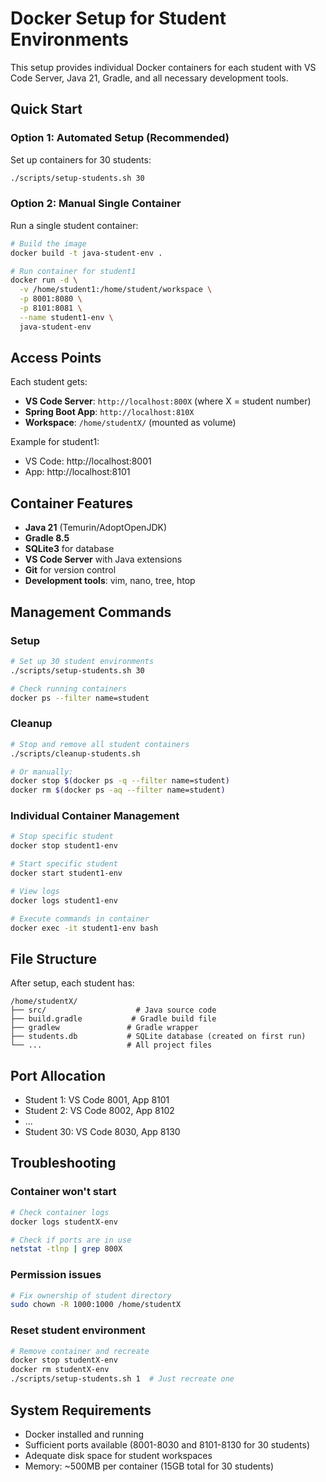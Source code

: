 # Docker Setup for Student Environments

This setup provides individual Docker containers for each student with VS Code Server, Java 21, Gradle, and all necessary development tools.

## Quick Start

### Option 1: Automated Setup (Recommended)

Set up containers for 30 students:
```bash
./scripts/setup-students.sh 30
```

### Option 2: Manual Single Container

Run a single student container:
```bash
# Build the image
docker build -t java-student-env .

# Run container for student1
docker run -d \
  -v /home/student1:/home/student/workspace \
  -p 8001:8080 \
  -p 8101:8081 \
  --name student1-env \
  java-student-env
```

## Access Points

Each student gets:
- **VS Code Server**: `http://localhost:800X` (where X = student number)
- **Spring Boot App**: `http://localhost:810X`
- **Workspace**: `/home/studentX/` (mounted as volume)

Example for student1:
- VS Code: http://localhost:8001
- App: http://localhost:8101

## Container Features

- **Java 21** (Temurin/AdoptOpenJDK)
- **Gradle 8.5** 
- **SQLite3** for database
- **VS Code Server** with Java extensions
- **Git** for version control
- **Development tools**: vim, nano, tree, htop

## Management Commands

### Setup
```bash
# Set up 30 student environments
./scripts/setup-students.sh 30

# Check running containers
docker ps --filter name=student
```

### Cleanup
```bash
# Stop and remove all student containers
./scripts/cleanup-students.sh

# Or manually:
docker stop $(docker ps -q --filter name=student)
docker rm $(docker ps -aq --filter name=student)
```

### Individual Container Management
```bash
# Stop specific student
docker stop student1-env

# Start specific student  
docker start student1-env

# View logs
docker logs student1-env

# Execute commands in container
docker exec -it student1-env bash
```

## File Structure

After setup, each student has:
```
/home/studentX/
├── src/                    # Java source code
├── build.gradle           # Gradle build file
├── gradlew               # Gradle wrapper
├── students.db           # SQLite database (created on first run)
└── ...                   # All project files
```

## Port Allocation

- Student 1: VS Code 8001, App 8101
- Student 2: VS Code 8002, App 8102
- ...
- Student 30: VS Code 8030, App 8130

## Troubleshooting

### Container won't start
```bash
# Check container logs
docker logs studentX-env

# Check if ports are in use
netstat -tlnp | grep 800X
```

### Permission issues
```bash
# Fix ownership of student directory
sudo chown -R 1000:1000 /home/studentX
```

### Reset student environment
```bash
# Remove container and recreate
docker stop studentX-env
docker rm studentX-env
./scripts/setup-students.sh 1  # Just recreate one
```

## System Requirements

- Docker installed and running
- Sufficient ports available (8001-8030 and 8101-8130 for 30 students)
- Adequate disk space for student workspaces
- Memory: ~500MB per container (15GB total for 30 students)